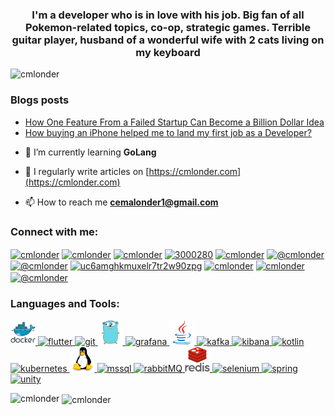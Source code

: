 <h3 align="center">I'm a developer who is in love with his job. Big fan of all Pokemon-related topics, co-op, strategic games. Terrible guitar player, husband of a wonderful wife with 2 cats living on my keyboard</h3>
<p align="left"> <img src="https://komarev.com/ghpvc/?username=cmlonder&label=Profile%20views&color=0e75b6&style=flat" alt="cmlonder" /> </p>

### Blogs posts
<!-- BLOG-POST-LIST:START -->
- [How One Feature From a Failed Startup Can Become a Billion Dollar Idea](https://cmlonder.com/how-one-feature-from-a-failed-startup-can-become-a-billion-dollar-idea)
- [How buying an iPhone helped me to land my first job as a Developer?](https://cmlonder.com/how-buying-an-iphone-helped-me-to-land-my-first-job-as-a-developer)
<!-- BLOG-POST-LIST:END -->

- 🌱 I’m currently learning **GoLang**

- 📝 I regularly write articles on [https://cmlonder.com](https://cmlonder.com)

- 📫 How to reach me **cemalonder1@gmail.com**

<h3 align="left">Connect with me:</h3>
<p align="left">
<a href="https://codepen.io/cmlonder" target="blank"><img align="center" src="https://raw.githubusercontent.com/rahuldkjain/github-profile-readme-generator/master/src/images/icons/Social/codepen.svg" alt="cmlonder" height="30" width="40" /></a>
<a href="https://dev.to/cmlonder" target="blank"><img align="center" src="https://raw.githubusercontent.com/rahuldkjain/github-profile-readme-generator/master/src/images/icons/Social/devto.svg" alt="cmlonder" height="30" width="40" /></a>
<a href="https://linkedin.com/in/cmlonder" target="blank"><img align="center" src="https://raw.githubusercontent.com/rahuldkjain/github-profile-readme-generator/master/src/images/icons/Social/linked-in-alt.svg" alt="cmlonder" height="30" width="40" /></a>
<a href="https://stackoverflow.com/users/3000280" target="blank"><img align="center" src="https://raw.githubusercontent.com/rahuldkjain/github-profile-readme-generator/master/src/images/icons/Social/stack-overflow.svg" alt="3000280" height="30" width="40" /></a>
<a href="https://kaggle.com/cmlonder" target="blank"><img align="center" src="https://raw.githubusercontent.com/rahuldkjain/github-profile-readme-generator/master/src/images/icons/Social/kaggle.svg" alt="cmlonder" height="30" width="40" /></a>
<a href="https://hashnode.com/@cmlonder" target="blank"><img align="center" src="https://raw.githubusercontent.com/rahuldkjain/github-profile-readme-generator/master/src/images/icons/Social/hashnode.svg" alt="@cmlonder" height="30" width="40" /></a>
<a href="https://medium.com/@cmlonder" target="blank"><img align="center" src="https://raw.githubusercontent.com/rahuldkjain/github-profile-readme-generator/master/src/images/icons/Social/medium.svg" alt="@cmlonder" height="30" width="40" /></a>
<a href="https://www.youtube.com/channel/UC6aMghKMUXELr7Tr2w90zPg" target="blank"><img align="center" src="https://raw.githubusercontent.com/rahuldkjain/github-profile-readme-generator/master/src/images/icons/Social/youtube.svg" alt="uc6amghkmuxelr7tr2w90zpg" height="30" width="40" /></a>
<a href="https://www.hackerrank.com/cmlonder" target="blank"><img align="center" src="https://raw.githubusercontent.com/rahuldkjain/github-profile-readme-generator/master/src/images/icons/Social/hackerrank.svg" alt="cmlonder" height="30" width="40" /></a>
<a href="https://www.leetcode.com/cmlonder" target="blank"><img align="center" src="https://raw.githubusercontent.com/rahuldkjain/github-profile-readme-generator/master/src/images/icons/Social/leet-code.svg" alt="cmlonder" height="30" width="40" /></a>
<a href="https://www.hackerearth.com/@cmlonder" target="blank"><img align="center" src="https://raw.githubusercontent.com/rahuldkjain/github-profile-readme-generator/master/src/images/icons/Social/hackerearth.svg" alt="@cmlonder" height="30" width="40" /></a>
</p>

<h3 align="left">Languages and Tools:</h3>
<p align="left"> <a href="https://www.docker.com/" target="_blank" rel="noreferrer"> <img src="https://raw.githubusercontent.com/devicons/devicon/master/icons/docker/docker-original-wordmark.svg" alt="docker" width="40" height="40"/> </a> <a href="https://flutter.dev" target="_blank" rel="noreferrer"> <img src="https://www.vectorlogo.zone/logos/flutterio/flutterio-icon.svg" alt="flutter" width="40" height="40"/> </a> <a href="https://git-scm.com/" target="_blank" rel="noreferrer"> <img src="https://www.vectorlogo.zone/logos/git-scm/git-scm-icon.svg" alt="git" width="40" height="40"/> </a> <a href="https://golang.org" target="_blank" rel="noreferrer"> <img src="https://raw.githubusercontent.com/devicons/devicon/master/icons/go/go-original.svg" alt="go" width="40" height="40"/> </a> <a href="https://grafana.com" target="_blank" rel="noreferrer"> <img src="https://www.vectorlogo.zone/logos/grafana/grafana-icon.svg" alt="grafana" width="40" height="40"/> </a> <a href="https://www.java.com" target="_blank" rel="noreferrer"> <img src="https://raw.githubusercontent.com/devicons/devicon/master/icons/java/java-original.svg" alt="java" width="40" height="40"/> </a> <a href="https://kafka.apache.org/" target="_blank" rel="noreferrer"> <img src="https://www.vectorlogo.zone/logos/apache_kafka/apache_kafka-icon.svg" alt="kafka" width="40" height="40"/> </a> <a href="https://www.elastic.co/kibana" target="_blank" rel="noreferrer"> <img src="https://www.vectorlogo.zone/logos/elasticco_kibana/elasticco_kibana-icon.svg" alt="kibana" width="40" height="40"/> </a> <a href="https://kotlinlang.org" target="_blank" rel="noreferrer"> <img src="https://www.vectorlogo.zone/logos/kotlinlang/kotlinlang-icon.svg" alt="kotlin" width="40" height="40"/> </a> <a href="https://kubernetes.io" target="_blank" rel="noreferrer"> <img src="https://www.vectorlogo.zone/logos/kubernetes/kubernetes-icon.svg" alt="kubernetes" width="40" height="40"/> </a> <a href="https://www.linux.org/" target="_blank" rel="noreferrer"> <img src="https://raw.githubusercontent.com/devicons/devicon/master/icons/linux/linux-original.svg" alt="linux" width="40" height="40"/> </a> <a href="https://www.microsoft.com/en-us/sql-server" target="_blank" rel="noreferrer"> <img src="https://www.svgrepo.com/show/303229/microsoft-sql-server-logo.svg" alt="mssql" width="40" height="40"/> </a> <a href="https://www.rabbitmq.com" target="_blank" rel="noreferrer"> <img src="https://www.vectorlogo.zone/logos/rabbitmq/rabbitmq-icon.svg" alt="rabbitMQ" width="40" height="40"/> </a> <a href="https://redis.io" target="_blank" rel="noreferrer"> <img src="https://raw.githubusercontent.com/devicons/devicon/master/icons/redis/redis-original-wordmark.svg" alt="redis" width="40" height="40"/> </a> <a href="https://www.selenium.dev" target="_blank" rel="noreferrer"> <img src="https://raw.githubusercontent.com/detain/svg-logos/780f25886640cef088af994181646db2f6b1a3f8/svg/selenium-logo.svg" alt="selenium" width="40" height="40"/> </a> <a href="https://spring.io/" target="_blank" rel="noreferrer"> <img src="https://www.vectorlogo.zone/logos/springio/springio-icon.svg" alt="spring" width="40" height="40"/> </a> <a href="https://unity.com/" target="_blank" rel="noreferrer"> <img src="https://www.vectorlogo.zone/logos/unity3d/unity3d-icon.svg" alt="unity" width="40" height="40"/> </a> </p>

<p><img align="left" src="https://github-readme-stats.vercel.app/api/top-langs?username=cmlonder&show_icons=true&locale=en&layout=compact" alt="cmlonder" /></p>

<p>&nbsp;<img align="center" src="https://github-readme-stats.vercel.app/api?username=cmlonder&show_icons=true&locale=en" alt="cmlonder" /></p>

